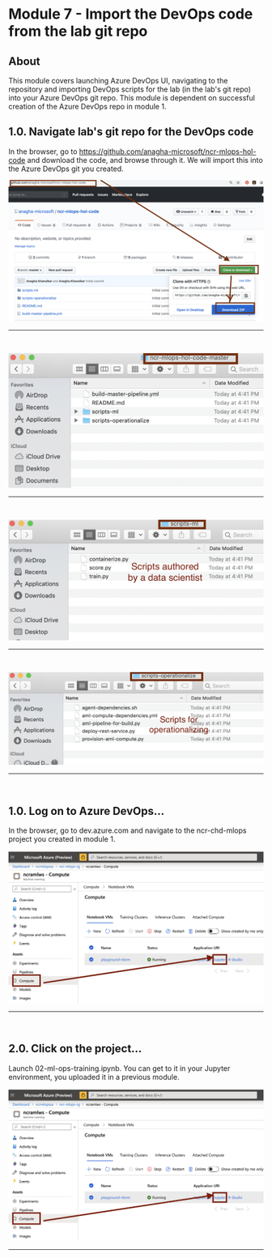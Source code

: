 # Module 7 - Import the DevOps code from the lab git repo

## About
This module covers launching Azure DevOps UI, navigating to the repository and importing DevOps scripts for the lab (in the lab's git repo) into your Azure DevOps git repo. This module is dependent on successful creation of the Azure DevOps repo in module 1.

## 1.0. Navigate lab's git repo for the DevOps code
In the browser, go to https://github.com/anagha-microsoft/ncr-mlops-hol-code and download the code, and browse through it.  We will import this into the Azure DevOps git you created.

![devops-1](../images/0001-devops-import-git-02.png)
<br>
<hr>
<br>

![devops-2](../images/0001-devops-import-git-03.png)
<br>
<hr>
<br>

![devops-3](../images/0001-devops-import-git-04.png)
<br>
<hr>
<br>

![devops-4](../images/0001-devops-import-git-05.png)
<br>
<hr>
<br>


## 1.0. Log on to Azure DevOps...
In the browser, go to dev.azure.com and navigate to the ncr-chd-mlops project you created in module 1.

![dse2-1](../images/0001-ds-aml-00-1.png)
<br>
<hr>
<br>


## 2.0. Click on the project...
Launch 02-ml-ops-training.ipynb.  You can get to it in your Jupyter environment, you uploaded it in a previous module.

![dse2-1](../images/0001-ds-aml-00-1.png)
<br>
<hr>
<br>
